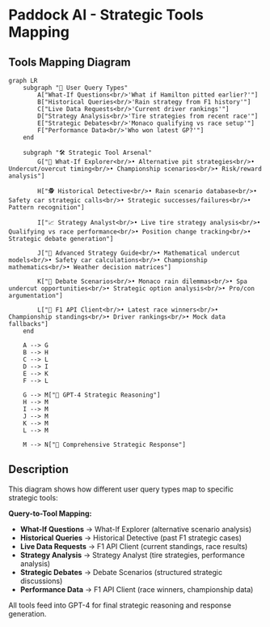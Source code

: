# Paddock AI - Strategic Tools Mapping

## Tools Mapping Diagram

```mermaid
graph LR
    subgraph "🎯 User Query Types"
        A["What-If Questions<br/>'What if Hamilton pitted earlier?'"]
        B["Historical Queries<br/>'Rain strategy from F1 history'"]
        C["Live Data Requests<br/>'Current driver rankings'"]
        D["Strategy Analysis<br/>'Tire strategies from recent race'"]
        E["Strategic Debates<br/>'Monaco qualifying vs race setup'"]
        F["Performance Data<br/>'Who won latest GP?'"]
    end
    
    subgraph "🛠️ Strategic Tool Arsenal"
        G["🔄 What-If Explorer<br/>• Alternative pit strategies<br/>• Undercut/overcut timing<br/>• Championship scenarios<br/>• Risk/reward analysis"]
        
        H["🕵️ Historical Detective<br/>• Rain scenario database<br/>• Safety car strategic calls<br/>• Strategic successes/failures<br/>• Pattern recognition"]
        
        I["📈 Strategy Analyst<br/>• Live tire strategy analysis<br/>• Qualifying vs race performance<br/>• Position change tracking<br/>• Strategic debate generation"]
        
        J["🔬 Advanced Strategy Guide<br/>• Mathematical undercut models<br/>• Safety car calculations<br/>• Championship mathematics<br/>• Weather decision matrices"]
        
        K["💭 Debate Scenarios<br/>• Monaco rain dilemmas<br/>• Spa undercut opportunities<br/>• Strategic option analysis<br/>• Pro/con argumentation"]
        
        L["📡 F1 API Client<br/>• Latest race winners<br/>• Championship standings<br/>• Driver rankings<br/>• Mock data fallbacks"]
    end
    
    A --> G
    B --> H
    C --> L
    D --> I
    E --> K
    F --> L
    
    G --> M["🧠 GPT-4 Strategic Reasoning"]
    H --> M
    I --> M
    J --> M
    K --> M
    L --> M
    
    M --> N["📝 Comprehensive Strategic Response"]
```

## Description

This diagram shows how different user query types map to specific strategic tools:

**Query-to-Tool Mapping:**
- **What-If Questions** → What-If Explorer (alternative scenario analysis)
- **Historical Queries** → Historical Detective (past F1 strategic cases)
- **Live Data Requests** → F1 API Client (current standings, race results)
- **Strategy Analysis** → Strategy Analyst (tire strategies, performance analysis)
- **Strategic Debates** → Debate Scenarios (structured strategic discussions)
- **Performance Data** → F1 API Client (race winners, championship data)

All tools feed into GPT-4 for final strategic reasoning and response generation. 